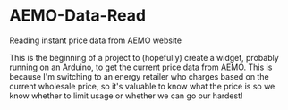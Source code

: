 # AEMO-Data-Read
Reading instant price data from AEMO website

This is the beginning of a project to (hopefully) create a widget, probably running on an Arduino, to get the current price data from AEMO.  This is because I'm switching to an energy retailer who charges based on the current wholesale price, so it's valuable to know what the price is so we know whether to limit usage or whether we can go our hardest!
